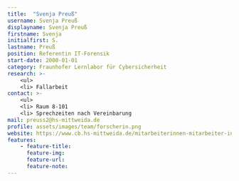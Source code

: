 ```yaml
---
title:  "Svenja Preuß"
username: Svenja Preuß
displayname: Svenja Preuß
firstname: Svenja
initialfirst: S.
lastname: Preuß
position: Referentin IT-Forensik
start-date: 2000-01-01
category: Fraunhofer Lernlabor für Cybersicherheit
research: >- 
    <ul>
    <li> Fallarbeit
contact: >-
    <ul>
    <li> Raum 8-101
    <li> Sprechzeiten nach Vereinbarung
mail: preuss2@hs-mittweida.de 
profile: assets/images/team/forscherin.png
website: https://www.cb.hs-mittweida.de/mitarbeiterinnen-mitarbeiter-in-ihren-fachgruppen/preuss-svenja/
features:
    - feature-title: 
      feature-img: 
      feature-url: 
      feature-note: 
---
```

